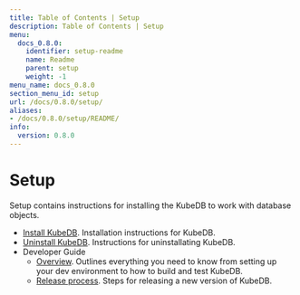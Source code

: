 ```yaml
---
title: Table of Contents | Setup
description: Table of Contents | Setup
menu:
  docs_0.8.0:
    identifier: setup-readme
    name: Readme
    parent: setup
    weight: -1
menu_name: docs_0.8.0
section_menu_id: setup
url: /docs/0.8.0/setup/
aliases:
- /docs/0.8.0/setup/README/
info:
  version: 0.8.0
---
```


# Setup

Setup contains instructions for installing the KubeDB to work with database objects.

- [Install KubeDB](/docs/0.8.0/setup/install). Installation instructions for KubeDB.
- [Uninstall KubeDB](/docs/0.8.0/setup/uninstall). Instructions for uninstallating KubeDB.
- Developer Guide
  - [Overview](/docs/0.8.0/setup/developer-guide/overview). Outlines everything you need to know from setting up your dev environment to how to build and test KubeDB.
  - [Release process](/docs/0.8.0/setup/developer-guide/release). Steps for releasing a new version of KubeDB.
